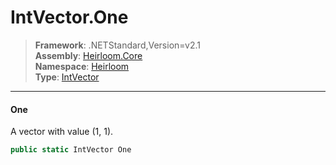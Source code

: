 # IntVector.One

> **Framework**: .NETStandard,Version=v2.1  
> **Assembly**: [Heirloom.Core][0]  
> **Namespace**: [Heirloom][0]  
> **Type**: [IntVector][1]  

--------------------------------------------------------------------------------

#### One

A vector with value (1, 1).

```cs
public static IntVector One
```

[0]: ../Heirloom.Core.md
[1]: Heirloom.IntVector.md
